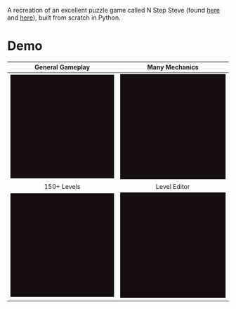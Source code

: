 A recreation of an excellent puzzle game called N Step Steve (found [here](https://epicpikaguy.itch.io/n-step-steve-part-1) and [here](https://epicpikaguy.itch.io/n-step-steve-part-2)), built from scratch in Python.

# Demo
General Gameplay           |  Many Mechanics
:-------------------------:|:-------------------------:
![Demo](demo/demo1.gif)    |  ![Demo](demo/demo1.gif)
150+ Levels                |  Level Editor
![Demo](demo/demo2.gif)    |  ![Demo](demo/demo2.gif)
